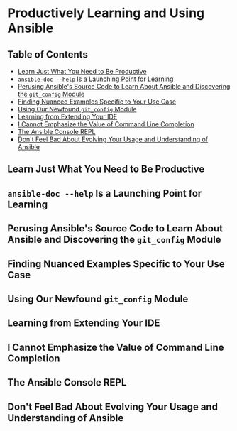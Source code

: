 # Productively Learning and Using Ansible

## Table of Contents

<!-- START doctoc generated TOC please keep comment here to allow auto update -->
<!-- DON'T EDIT THIS SECTION, INSTEAD RE-RUN doctoc TO UPDATE -->

- [Learn Just What You Need to Be Productive](#learn-just-what-you-need-to-be-productive)
- [`ansible-doc --help` Is a Launching Point for Learning](#ansible-doc---help-is-a-launching-point-for-learning)
- [Perusing Ansible's Source Code to Learn About Ansible and Discovering the `git_config` Module](#perusing-ansibles-source-code-to-learn-about-ansible-and-discovering-the-git_config-module)
- [Finding Nuanced Examples Specific to Your Use Case](#finding-nuanced-examples-specific-to-your-use-case)
- [Using Our Newfound `git_config` Module](#using-our-newfound-git_config-module)
- [Learning from Extending Your IDE](#learning-from-extending-your-ide)
- [I Cannot Emphasize the Value of Command Line Completion](#i-cannot-emphasize-the-value-of-command-line-completion)
- [The Ansible Console REPL](#the-ansible-console-repl)
- [Don't Feel Bad About Evolving Your Usage and Understanding of Ansible](#dont-feel-bad-about-evolving-your-usage-and-understanding-of-ansible)

<!-- END doctoc generated TOC please keep comment here to allow auto update -->

## Learn Just What You Need to Be Productive

## `ansible-doc --help` Is a Launching Point for Learning

## Perusing Ansible's Source Code to Learn About Ansible and Discovering the `git_config` Module

## Finding Nuanced Examples Specific to Your Use Case

## Using Our Newfound `git_config` Module

## Learning from Extending Your IDE

## I Cannot Emphasize the Value of Command Line Completion

## The Ansible Console REPL

## Don't Feel Bad About Evolving Your Usage and Understanding of Ansible
